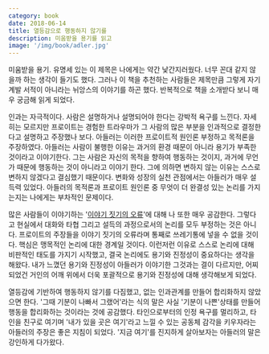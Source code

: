 ```yaml
---
category: book
date: 2018-06-14
title: 열등감으로 행동하지 않기를
description: 미움받을 용기를 읽고
image: '/img/book/adler.jpg'
---
```


미움받을 용기. 유명세 있는 이 제목은 나에게는 약간 낯간지러웠다. 너무 꼰대 같지 않을까 하는 생각이 들기도 했다. 그러나 이 책을 추천하는 사람들은 제목만큼 그렇게 자기계발 서적이 아니라는 뉘앙스의 이야기를 하곤 했다. 반복적으로 책을 소개받다 보니 매우 궁금해 읽게 되었다.

인과는 자극적이다. 사람은 설명하거나 설명되어야 한다는 강박적 욕구를 느낀다. 자세히는 모르지만 프로이트는 경험한 트라우마가 그 사람의 많은 부분을 인과적으로 결정한다고 설명하고 주장했나 보다. 아들러는 이러한 프로이트적 원인론 부정하고 목적론을 주장하였다. 아들러는 사람이 불행한 이유는 과거의 환경 때문이 아니라 용기가 부족한 것이라고 이야기한다. 그는 사람은 자신의 목적을 향하여 행동하는 것이지, 과거에 무언가 때문에 행동하는 것이 아니라고 이야기 한다. 그에 의하면 변하지 않는 이유는 스스로 변하지 않겠다고 결심했기 때문이다. 변화와 성장의 실천 관점에서는 아들러가 매우 설득력 있었다. 아들러의 목적론과 프로이트 원인론 중 무엇이 더 완결성 있는 논리를 가지는지는 나에게는 부차적인 문제이다.

많은 사람들이 이야기하는 '[이야기 짓기의 오류](http://biz.chosun.com/site/data/html_dir/2013/08/29/2013082902867.html)'에 대해 나 또한 매우 공감한다. 그렇다고 현실에서 대화와 타협 그리고 설득의 과정으로서의 논리를 모두 부정하는 것은 아니다. 프로이트의 주장들을 이야기 짓기의 오류라며 통째로 쓰레기통에 넣을 수 없을 것이다. 핵심은 맹목적인 논리에 대한 경계일 것이다. 이런저런 이유로 스스로 논리에 대해 비판적인 태도를 가지기 시작했고, 결국 논리에도 용기와 진정성이 중요하다는 생각을 해왔다. 내가 느꼈던 용기와 진정성이 아들러가 이야기한 그것과는 결이 다르지만, 어찌 되었건 거인의 어깨 위에서 더욱 포괄적으로 용기와 진정성에 대해 생각해보게 되었다.

열등감에 기반하여 행동하지 않기를 다짐했고, 없는 인과관계를 만들어 합리화하지 않았으면 한다. '그때 기분이 나빠서 그랬어'라는 식의 말은 사실 '기분이 나쁜'상태를 만들어 행동을 합리화하는 것이라는 것에 공감했다. 타인으로부터의 인정 욕구를 멀리하고, 타인을 친구로 여기며 '내가 있을 곳은 여기'라고 느낄 수 있는 공동체 감각을 키우자라는 아들러의 주장은 좋은 지침이 되었다. '지금 여기'를 진지하게 살아보자는 아들러의 말은 강인하게 다가왔다.
